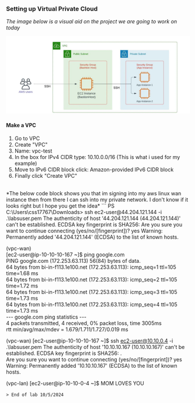 ### Setting up Virtual Private Cloud
*The image below is a visual aid on the project we are going to work on today*

<img src="./pictures/map.png" width="600px">

#### Make a VPC
1. Go to VPC
2. Create "VPC"
3. Name: vpc-test
4. In the box for IPv4 CIDR type: 10.10.0.0/16 (This is what i used for my example)
5. Move to IPv6 CIDR block click: Amazon-provided IPv6 CIDR block
6. Finally click "Create VPC"
<br>
<!--
#### Creating a subnet for VPC
1. Click "Create Subnet"
2. Select the vpc you created example mine: 10.10.0.0/16
3. Subnet name: a-vpc-subnet
4. In availability zones match the zone with subnet name example: us-east-1a
5. Now in IPv4 VPC CIDR block type: 10.10.10.0
6. Click on add new subnet and repeat steps 3-5 but with the IPv4 VPC CIDR block I increased the 3rd octet each time I made a new subnet.
7. Once you run out of availability zones
8. Click "Create subnet"
*You will have 6 different subnets but the end of this*
9. Edit subnet b,d,and f by clicking action
10. Click edit subnet settings
11. Check "Enable auto assign public IPv4 address" for these three subnets
12. Then click save
#### Creating a internat gateway
1. Click "Create internet gateway"
2. Name: vpc-test-gateway
3. Click "Create Internet gateway"
4. Click the top "Attach to a VPC"
5. Click the box with the search icon
6. Click the give VPC (AWS is smart and knows to show only the VPC without gateways)
7. Click "Attach internet gateway"
#### Open route to the internet
*Here we need to finalize the connection to are gateway*
<br>
<img src="./pictures/missing.png" width="600px"  >
1. Click on "Your VPC"
2. Click on "You VPC you made"
3. Click on "The Route tables"
4. Click on "Edit route"
<br>
<img src="./pictures/route.png "width="600px" >
<br>
5. Click on "Add route"
6. Click the first one "0.0.0.0/0"
7. Click the bar next to it on right and select "Internet gateway"
8. Under that click bar and select "internet gateway"
9. Save change
<img src="./pictures/sub-route-gateway.PNG" width="600px" >
#### Setting up Bastion Host
*Here we will use one instance to connect to are private network instance*
1. Open EC2
2. Create an instance 
3. name: "vpc-wan"
4. Keep OS AWS linux and change architecture to "arm"
5. Keypair: vockey
***IMPORTANT***
6. Scroll down and click edit on Network settings
7. Change the VPC to one you made
8. Subnet use type b (*This will auto assign an ip-address*)
9. Security Group Name: vpc-wan-test
10. Scroll down a little and click on "Source Type": **My IP**
11. Launch Instance
*If you have two ip addresses one public, one private and can ping "google" move on to setting up the second machine*
#### Setting up Private subnet
1. Open EC2
2. Create an instance 
3. name: "vpc-lan"
4. Keep OS AWS linux and change architecture to "arm"
5. Keypair: vockey
***IMPORTANT***
6. Scroll down and click edit on Network settings
7. Change the VPC to one you made
8. Subnet use type a (*This will auto assign an ip-address*)
9. Security Group Name: vpc-wan-test
10. Scroll down a little and click on "Source Type": **Anywhere**
11. Launch Instance
#### Coping Over Key for instance
1. Open powershell in windows
2. cd Downloads
3. Type dir and enter
4. If you see labusers.pem thats what we want
5. Now type ``` scp -i .\labuser.pem .\labuser.pem ec2-user@<vpc-wan public ip>
6. Enter the out put should be the file name on the left and 100 on the right.
7. Now ssh in to your vpc-wan instance
8. Once in type "ls"*Here you should see the labuser.pem file*
9. Next type chmod 400 labuser.pem and enter
10. Finally ssh into your vpc-lan instance
-->
*The below code block shows you that im signing into my aws linux wan instance then from there I can ssh into my private network. I don't know if it looks right but I hope you get the idea*
```
PS C:\Users\css17767\Downloads> ssh ec2-user@44.204.121.144 -i .\labsuser.pem
The authenticity of host '44.204.121.144 (44.204.121.144)' can't be established.
ECDSA key fingerprint is SHA256:                                            
Are you sure you want to continue connecting (yes/no/[fingerprint])? yes                                                
Warning: Permanently added '44.204.121.144' (ECDSA) to the list of known hosts.
                                            
(vpc-wan)                                                                                                      
[ec2-user@ip-10-10-10-167 ~]$ ping google.com                                                                           
PING google.com (172.253.63.113) 56(84) bytes of data.                                                                  
64 bytes from bi-in-f113.1e100.net (172.253.63.113): icmp_seq=1 ttl=105 time=1.68 ms                                    
64 bytes from bi-in-f113.1e100.net (172.253.63.113): icmp_seq=2 ttl=105 time=1.72 ms                                    
64 bytes from bi-in-f113.1e100.net (172.253.63.113): icmp_seq=3 ttl=105 time=1.73 ms                                    
64 bytes from bi-in-f113.1e100.net (172.253.63.113): icmp_seq=4 ttl=105 time=1.73 ms                                    
--- google.com ping statistics ---                                                                                      
4 packets transmitted, 4 received, 0% packet loss, time 3005ms                                                          
rtt min/avg/max/mdev = 1.679/1.711/1.727/0.019 ms

(vpc-wan) 
[ec2-user@ip-10-10-10-167 ~]$ ssh ec2-user@10.10.0.4 -i .\labsuser.pem
The authenticity of host '10.10.10.167 (10.10.10.167)' can't be established.
ECDSA key fingerprint is SHA256: .                                            
Are you sure you want to continue connecting (yes/no/[fingerprint])? yes                                                
Warning: Permanently added '10.10.10.167' (ECDSA) to the list of known hosts.

(vpc-lan)
[ec2-user@ip-10-10-0-4 ~]$ MOM LOVES YOU
```
> End of lab 10/5/2024
